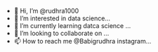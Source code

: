 - 👋 Hi, I’m @rudhra1000
- 👀 I’m interested in data science...
- 🌱 I’m currently learning datca science ...
- 💞️ I’m looking to collaborate on ...
- 📫 How to reach me @Babigrudhra instagram...

<!---
rudhra1000/rudhra1000 is a ✨ special ✨ repository because its `README.md` (this file) appears on your GitHub profile.
You can click the Preview link to take a look at your changes.
--->
